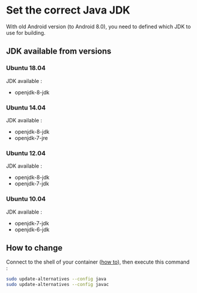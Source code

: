 # Set the correct Java JDK

With old Android version (to Android 8.0), you need to defined which JDK to use for building.

## JDK available from versions

### Ubuntu 18.04

JDK available :
- openjdk-8-jdk

### Ubuntu 14.04

JDK available :
- openjdk-8-jdk
- openjdk-7-jre

### Ubuntu 12.04

JDK available :
- openjdk-8-jdk
- openjdk-7-jdk

### Ubuntu 10.04

JDK available :
- openjdk-7-jdk
- openjdk-6-jdk

## How to change

Connect to the shell of your container ([how to](shell.md)), then execute this command :
```bash
sudo update-alternatives --config java
sudo update-alternatives --config javac
```
